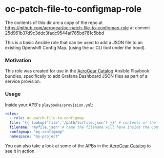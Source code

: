 # oc-patch-file-to-configmap-role

The contents of this dir are a copy of the repo at
https://github.com/aerogear/oc-patch-file-to-configmap-role at commit
25d961b37d9c3ddc3fadc9544af785bd781c5bbd

This is a basic Ansible role that can be used to add a JSON file to an existing Openshift Config Map. (using the `oc` CLI tool under the hood).

### Motivation

This role was created for use in the [AeroGear Catalog](https://github.com/organizations/aerogear) Ansible Playbook bundles, specifically to add Grafana Dashboard JSON files as part of a service provision.

### Usage

Inside your APB's `playbooks/provision.yml`:

```yaml
roles:
  - role: oc-patch-file-to-configmap
  file: "{{ lookup('file','/path/to/file.json') }}" # contents of the file
  filename: "myfile.json" # name the filename will have inside the Config Map
  configmap: "my-configmap"
  namespace: "my-project"
```

You can also take a look at some of the APBs in the [AeroGear Catalog](https://github.com/organizations/aerogear) to see it in action.
